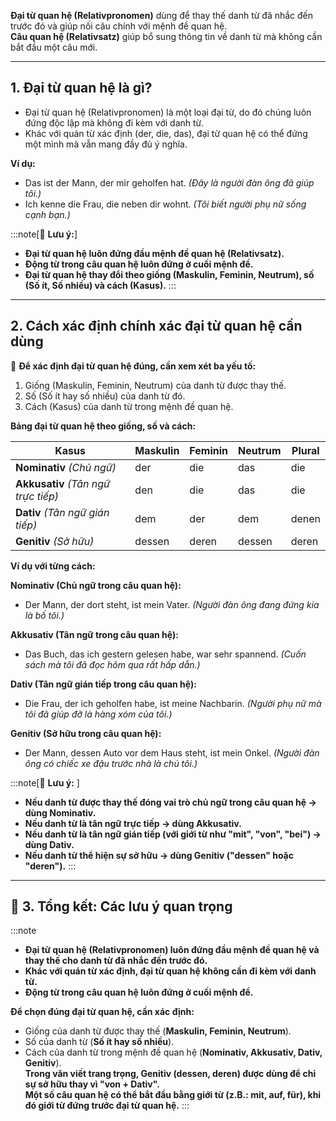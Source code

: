 
**Đại từ quan hệ (Relativpronomen)** dùng để thay thế danh từ đã nhắc đến trước đó và giúp nối câu chính với mệnh đề quan hệ.  
**Câu quan hệ (Relativsatz)** giúp bổ sung thông tin về danh từ mà không cần bắt đầu một câu mới.

---

## **1. Đại từ quan hệ là gì?**

- Đại từ quan hệ (Relativpronomen) là một loại đại từ, do đó chúng luôn đứng độc lập mà không đi kèm với danh từ.  
- Khác với quán từ xác định (der, die, das), đại từ quan hệ có thể đứng một mình mà vẫn mang đầy đủ ý nghĩa.

**Ví dụ:**

- Das ist der Mann, der mir geholfen hat. _(Đây là người đàn ông đã giúp tôi.)_
- Ich kenne die Frau, die neben dir wohnt. _(Tôi biết người phụ nữ sống cạnh bạn.)_

:::note[📌 **Lưu ý:**]
  - **Đại từ quan hệ luôn đứng đầu mệnh đề quan hệ (Relativsatz).**  
  - **Động từ trong câu quan hệ luôn đứng ở cuối mệnh đề.**  
  - **Đại từ quan hệ thay đổi theo giống (Maskulin, Feminin, Neutrum), số (Số ít, Số nhiều) và cách (Kasus).**
:::

---

## **2. Cách xác định chính xác đại từ quan hệ cần dùng**

📌 **Để xác định đại từ quan hệ đúng, cần xem xét ba yếu tố:**  

1. Giống (Maskulin, Feminin, Neutrum) của danh từ được thay thế.  
2. Số (Số ít hay số nhiều) của danh từ đó.  
3. Cách (Kasus) của danh từ trong mệnh đề quan hệ.

**Bảng đại từ quan hệ theo giống, số và cách:**

|**Kasus**|**Maskulin**|**Feminin**|**Neutrum**|**Plural**|
|---|---|---|---|---|
|**Nominativ** _(Chủ ngữ)_|der|die|das|die|
|**Akkusativ** _(Tân ngữ trực tiếp)_|den|die|das|die|
|**Dativ** _(Tân ngữ gián tiếp)_|dem|der|dem|denen|
|**Genitiv** _(Sở hữu)_|dessen|deren|dessen|deren|

**Ví dụ với từng cách:**

**Nominativ (Chủ ngữ trong câu quan hệ):**

- Der Mann, der dort steht, ist mein Vater. _(Người đàn ông đang đứng kia là bố tôi.)_

**Akkusativ (Tân ngữ trong câu quan hệ):**

- Das Buch, das ich gestern gelesen habe, war sehr spannend. _(Cuốn sách mà tôi đã đọc hôm qua rất hấp dẫn.)_

**Dativ (Tân ngữ gián tiếp trong câu quan hệ):**

- Die Frau, der ich geholfen habe, ist meine Nachbarin. _(Người phụ nữ mà tôi đã giúp đỡ là hàng xóm của tôi.)_

**Genitiv (Sở hữu trong câu quan hệ):**

- Der Mann, dessen Auto vor dem Haus steht, ist mein Onkel. _(Người đàn ông có chiếc xe đậu trước nhà là chú tôi.)_

:::note[📌 **Lưu ý:** ]
  - **Nếu danh từ được thay thế đóng vai trò chủ ngữ trong câu quan hệ → dùng Nominativ.**  
  - **Nếu danh từ là tân ngữ trực tiếp → dùng Akkusativ.**  
  - **Nếu danh từ là tân ngữ gián tiếp (với giới từ như "mit", "von", "bei") → dùng Dativ.**  
  - **Nếu danh từ thể hiện sự sở hữu → dùng Genitiv ("dessen" hoặc "deren").**
:::

---
## **🎯 3. Tổng kết: Các lưu ý quan trọng**

:::note
  - **Đại từ quan hệ (Relativpronomen) luôn đứng đầu mệnh đề quan hệ và thay thế cho danh từ đã nhắc đến trước đó.**  
  - **Khác với quán từ xác định, đại từ quan hệ không cần đi kèm với danh từ.**  
  - **Động từ trong câu quan hệ luôn đứng ở cuối mệnh đề.**  
  
  **Để chọn đúng đại từ quan hệ, cần xác định:**

- Giống của danh từ được thay thế (**Maskulin, Feminin, Neutrum**).
- Số của danh từ (**Số ít hay số nhiều**).
- Cách của danh từ trong mệnh đề quan hệ (**Nominativ, Akkusativ, Dativ, Genitiv**).  
      **Trong văn viết trang trọng, Genitiv (dessen, deren) được dùng để chỉ sự sở hữu thay vì "von + Dativ".**  
      **Một số câu quan hệ có thể bắt đầu bằng giới từ (z.B.: mit, auf, für), khi đó giới từ đứng trước đại từ quan hệ.**
:::